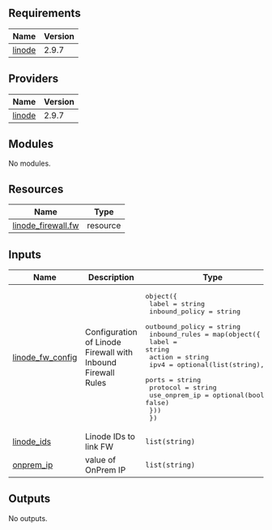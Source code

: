## Requirements

| Name | Version |
|------|---------|
| <a name="requirement_linode"></a> [linode](#requirement\_linode) | 2.9.7 |

## Providers

| Name | Version |
|------|---------|
| <a name="provider_linode"></a> [linode](#provider\_linode) | 2.9.7 |

## Modules

No modules.

## Resources

| Name | Type |
|------|------|
| [linode_firewall.fw](https://registry.terraform.io/providers/linode/linode/2.9.7/docs/resources/firewall) | resource |

## Inputs

| Name | Description | Type | Default | Required |
|------|-------------|------|---------|:--------:|
| <a name="input_linode_fw_config"></a> [linode\_fw\_config](#input\_linode\_fw\_config) | Configuration of Linode Firewall with Inbound Firewall Rules | <pre>object({<br>    label           = string<br>    inbound_policy  = string<br>    outbound_policy = string<br>    inbound_rules = map(object({<br>      label         = string<br>      action        = string<br>      ipv4          = optional(list(string), [])<br>      ports         = string<br>      protocol      = string<br>      use_onprem_ip = optional(bool, false)<br>    }))<br>  })</pre> | n/a | yes |
| <a name="input_linode_ids"></a> [linode\_ids](#input\_linode\_ids) | Linode IDs to link FW | `list(string)` | `[]` | no |
| <a name="input_onprem_ip"></a> [onprem\_ip](#input\_onprem\_ip) | value of OnPrem IP | `list(string)` | `[]` | no |

## Outputs

No outputs.
